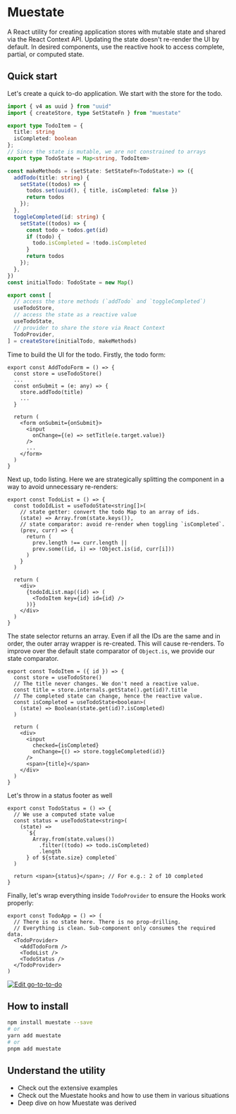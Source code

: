 # Muestate

A React utility for creating application stores with mutable state and shared via the React Context API. Updating the state doesn't re-render the UI by default. In desired components, use the reactive hook to access complete, partial, or computed state.

## Quick start
Let's create a quick to-do application. We start with the store for the todo.
```ts
import { v4 as uuid } from "uuid"
import { createStore, type SetStateFn } from "muestate"

export type TodoItem = {
  title: string
  isCompleted: boolean
};
// Since the state is mutable, we are not constrained to arrays
export type TodoState = Map<string, TodoItem>

const makeMethods = (setState: SetStateFn<TodoState>) => ({
  addTodo(title: string) {
    setState((todos) => {
      todos.set(uuid(), { title, isCompleted: false })
      return todos
    });
  },
  toggleCompleted(id: string) {
    setState((todos) => {
      const todo = todos.get(id)
      if (todo) {
        todo.isCompleted = !todo.isCompleted
      }
      return todos
    });
  },
})
const initialTodo: TodoState = new Map()

export const [
  // access the store methods (`addTodo` and `toggleCompleted`)
  useTodoStore,
  // access the state as a reactive value
  useTodoState,
  // provider to share the store via React Context
  TodoProvider,
] = createStore(initialTodo, makeMethods)
```

Time to build the UI for the todo. Firstly, the todo form:
```tsx
export const AddTodoForm = () => {
  const store = useTodoStore()
  ...
  const onSubmit = (e: any) => {
    store.addTodo(title)
    ...
  }

  return (
    <form onSubmit={onSubmit}>
      <input
        onChange={(e) => setTitle(e.target.value)}
      />
      ...
    </form>
  )
}
```

Next up, todo listing. Here we are strategically splitting the component in a way to avoid unnecessary re-renders:
```tsx
export const TodoList = () => {
  const todoIdList = useTodoState<string[]>(
    // state getter: convert the todo Map to an array of ids.
    (state) => Array.from(state.keys()),
    // state comparator: avoid re-render when toggling `isCompleted`.
    (prev, curr) => {
      return (
        prev.length !== curr.length ||
        prev.some((id, i) => !Object.is(id, curr[i]))
      )
    }
  )

  return (
    <div>
      {todoIdList.map((id) => (
        <TodoItem key={id} id={id} />
      ))}
    </div>
  )
}
```
The state selector returns an array. Even if all the IDs are the same and in order, the outer array wrapper is re-created. This will cause re-renders. To improve over the default state comparator of `Object.is`, we provide our state comparator. 
```tsx
export const TodoItem = ({ id }) => {
  const store = useTodoStore()
  // The title never changes. We don't need a reactive value.
  const title = store.internals.getState().get(id)?.title
  // The completed state can change, hence the reactive value.
  const isCompleted = useTodoState<boolean>(
    (state) => Boolean(state.get(id)?.isCompleted)
  )

  return (
    <div>
      <input
        checked={isCompleted}
        onChange={() => store.toggleCompleted(id)}
      />
      <span>{title}</span>
    </div>
  )
}

```

Let's throw in a status footer as well
```tsx
export const TodoStatus = () => {
  // We use a computed state value
  const status = useTodoState<string>(
    (state) =>
      `${
        Array.from(state.values())
          .filter((todo) => todo.isCompleted)
          .length
      } of ${state.size} completed`
  )

  return <span>{status}</span>; // For e.g.: 2 of 10 completed
}
```

Finally, let's wrap everything inside `TodoProvider` to ensure the Hooks work properly:
```tsx
export const TodoApp = () => (
  // There is no state here. There is no prop-drilling.
  // Everything is clean. Sub-component only consumes the required data.
  <TodoProvider>
    <AddTodoForm />
    <TodoList />
    <TodoStatus />
  </TodoProvider>
)
```

[![Edit go-to-to-do](https://codesandbox.io/static/img/play-codesandbox.svg)](https://codesandbox.io/p/sandbox/wc6ctc)

## How to install
```bash
npm install muestate --save
# or
yarn add muestate
# or
pnpm add muestate
```

## Understand the utility
- Check out the extensive examples
- Check out the Muestate hooks and how to use them in various situations
- Deep dive on how Muestate was derived
